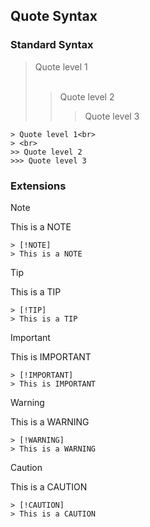 ## Quote Syntax

### Standard Syntax

> Quote level 1<br>
> <br>
>> Quote level 2
>>> Quote level 3

```
> Quote level 1<br>
> <br>
>> Quote level 2
>>> Quote level 3
```

### Extensions

> [!NOTE]
> This is a NOTE

```
> [!NOTE]
> This is a NOTE
```

> [!TIP]
> This is a TIP

```
> [!TIP]
> This is a TIP
```

> [!IMPORTANT]
> This is IMPORTANT

```
> [!IMPORTANT]
> This is IMPORTANT
```

> [!WARNING]
> This is a WARNING

```
> [!WARNING]
> This is a WARNING
```

> [!CAUTION]
> This is a CAUTION

```
> [!CAUTION]
> This is a CAUTION
```